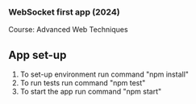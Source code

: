 ### WebSocket first app (2024)

Course: Advanced Web Techniques

## App set-up

1) To set-up environment run command "npm install"
2) To run tests run command "npm test"
3) To start the app run command "npm start"

